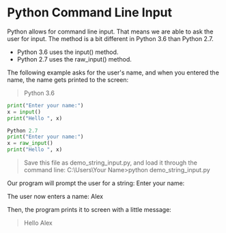# Python Command Line Input

Python allows for command line input.
That means we are able to ask the user for input.
The method is a bit different in Python 3.6 than Python 2.7.

* Python 3.6 uses the input() method.
* Python 2.7 uses the raw_input() method.

The following example asks for the user's name, and when you entered the name, the name gets printed to the screen:

> Python 3.6
```python
print("Enter your name:")
x = input()
print("Hello ", x)
```

```python
Python 2.7
print("Enter your name:")
x = raw_input()
print("Hello ", x)
```

> Save this file as demo_string_input.py, and load it through the command line:
C:\Users\Your Name>python demo_string_input.py

Our program will prompt the user for a string:
Enter your name:

The user now enters a name:
Alex

Then, the program prints it to screen with a little message:
> Hello Alex
